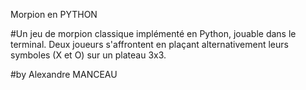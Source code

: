 Morpion en PYTHON<br>

#Un jeu de morpion classique implémenté en Python, jouable dans le terminal. Deux joueurs s'affrontent en plaçant alternativement leurs symboles (X et O) sur un plateau 3x3.<br>

#by Alexandre MANCEAU
 
